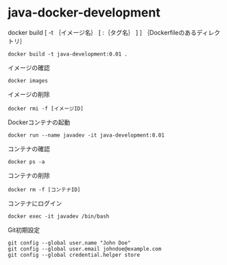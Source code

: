 # java-docker-development

docker build [ -t ｛イメージ名｝ [ :｛タグ名｝ ] ] ｛Dockerfileのあるディレクトリ｝
~~~
docker build -t java-development:0.01 .
~~~

イメージの確認
~~~
docker images
~~~

イメージの削除
~~~
docker rmi -f [イメージID]
~~~

Dockerコンテナの起動
~~~
docker run --name javadev -it java-development:0.01
~~~
コンテナの確認
~~~
docker ps -a
~~~
コンテナの削除
~~~
docker rm -f [コンテナID]
~~~

コンテナにログイン
~~~
docker exec -it javadev /bin/bash
~~~

Git初期設定
~~~
git config --global user.name "John Doe"
git config --global user.email johndoe@example.com
git config --global credential.helper store
~~~